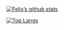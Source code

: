 [![Felix’s github stats](https://github-readme-stats.vercel.app/api?username=BattleCh1cken&theme=github_dark)](https://github.com/BattleCh1cken)
      
[![Top Langs](https://github-readme-stats.vercel.app/api/top-langs/?username=BattleCh1cken&layout=compact&theme=github_dark)](https://github.com/BattleCh1cken)
          

